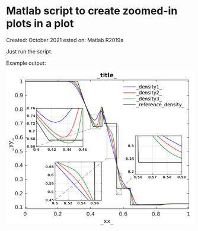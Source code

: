 # Matlab script to create zoomed-in plots in a plot
Created: October 2021
ested on: Matlab R2019a

Just run the script.

Example output:

![Example output](https://raw.githubusercontent.com/tuananhdao/Matlab-zoomed-in-plots-in-plot/main/example_plot.png)
